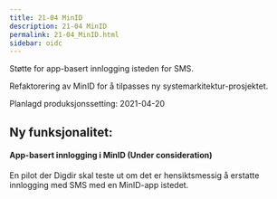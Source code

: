 ```yaml
---
title: 21-04 MinID
description: 21-04 MinID
permalink: 21-04_MinID.html
sidebar: oidc
---
```



Støtte for app-basert innlogging isteden for SMS.

Refaktorering av MinID for å tilpasses ny systemarkitektur-prosjektet.



Planlagd produksjonssetting: 2021-04-20

## Ny funksjonalitet:


#### App-basert innlogging i MinID (Under consideration)

En pilot der Digdir skal teste ut om det er hensiktsmessig å erstatte innlogging med SMS med en MinID-app istedet.

